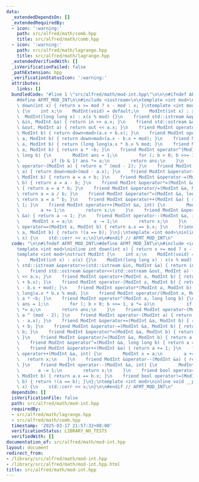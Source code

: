 ```yaml
---
data:
  _extendedDependsOn: []
  _extendedRequiredBy:
  - icon: ':warning:'
    path: src/alfred/math/comb.hpp
    title: src/alfred/math/comb.hpp
  - icon: ':warning:'
    path: src/alfred/math/lagrange.hpp
    title: src/alfred/math/lagrange.hpp
  _extendedVerifiedWith: []
  _isVerificationFailed: false
  _pathExtension: hpp
  _verificationStatusIcon: ':warning:'
  attributes:
    links: []
  bundledCode: "#line 1 \"src/alfred/math/mod-int.hpp\"\n\n\n#ifndef AFMT_MOD_INT\n\
    #define AFMT_MOD_INT\n\n#include <iostream>\n\ntemplate <int mod>\ninline int\
    \ down(int x) { return x >= mod ? x - mod : x; }\ntemplate <int mod>\nstruct ModInt\
    \ {\n    int x;\n    ModInt(void) = default;\n    ModInt(int x) : x(x) {}\n  \
    \  ModInt(long long x) : x(x % mod) {}\n    friend std::istream &operator>>(std::istream\
    \ &in, ModInt &a) { return in >> a.x; }\n    friend std::ostream &operator<<(std::ostream\
    \ &out, ModInt a) { return out << a.x; }\n    friend ModInt operator+(ModInt a,\
    \ ModInt b) { return down<mod>(a.x + b.x); }\n    friend ModInt operator-(ModInt\
    \ a, ModInt b) { return down<mod>(a.x - b.x + mod); }\n    friend ModInt operator*(ModInt\
    \ a, ModInt b) { return (long long)a.x * b.x % mod; }\n    friend ModInt operator/(ModInt\
    \ a, ModInt b) { return a * ~b; }\n    friend ModInt operator^(ModInt a, long\
    \ long b) {\n        ModInt ans = 1;\n        for (; b > 0; b >>= 1, a *= a)\n\
    \            if (b & 1) ans *= a;\n        return ans;\n    }\n    friend ModInt\
    \ operator~(ModInt a) { return a ^ (mod - 2); }\n    friend ModInt operator-(ModInt\
    \ a) { return down<mod>(mod - a.x); }\n    friend ModInt &operator+=(ModInt &a,\
    \ ModInt b) { return a = a + b; }\n    friend ModInt &operator-=(ModInt &a, ModInt\
    \ b) { return a = a - b; }\n    friend ModInt &operator*=(ModInt &a, ModInt b)\
    \ { return a = a * b; }\n    friend ModInt &operator/=(ModInt &a, ModInt b) {\
    \ return a = a / b; }\n    friend ModInt &operator^=(ModInt &a, long long b) {\
    \ return a = a ^ b; }\n    friend ModInt &operator++(ModInt &a) { return a +=\
    \ 1; }\n    friend ModInt operator++(ModInt &a, int) {\n        ModInt x = a;\n\
    \        a += 1;\n        return x;\n    }\n    friend ModInt &operator--(ModInt\
    \ &a) { return a -= 1; }\n    friend ModInt operator--(ModInt &a, int) {\n   \
    \     ModInt x = a;\n        a -= 1;\n        return x;\n    }\n    friend bool\
    \ operator==(ModInt a, ModInt b) { return a.x == b.x; }\n    friend bool operator!=(ModInt\
    \ a, ModInt b) { return !(a == b); }\n};\ntemplate <int mod>\ninline void __print(ModInt<mod>\
    \ x) {\n    std::cerr << x;\n}\n\n#endif // AFMT_MOD_INT\n"
  code: "\n\n#ifndef AFMT_MOD_INT\n#define AFMT_MOD_INT\n\n#include <iostream>\n\n\
    template <int mod>\ninline int down(int x) { return x >= mod ? x - mod : x; }\n\
    template <int mod>\nstruct ModInt {\n    int x;\n    ModInt(void) = default;\n\
    \    ModInt(int x) : x(x) {}\n    ModInt(long long x) : x(x % mod) {}\n    friend\
    \ std::istream &operator>>(std::istream &in, ModInt &a) { return in >> a.x; }\n\
    \    friend std::ostream &operator<<(std::ostream &out, ModInt a) { return out\
    \ << a.x; }\n    friend ModInt operator+(ModInt a, ModInt b) { return down<mod>(a.x\
    \ + b.x); }\n    friend ModInt operator-(ModInt a, ModInt b) { return down<mod>(a.x\
    \ - b.x + mod); }\n    friend ModInt operator*(ModInt a, ModInt b) { return (long\
    \ long)a.x * b.x % mod; }\n    friend ModInt operator/(ModInt a, ModInt b) { return\
    \ a * ~b; }\n    friend ModInt operator^(ModInt a, long long b) {\n        ModInt\
    \ ans = 1;\n        for (; b > 0; b >>= 1, a *= a)\n            if (b & 1) ans\
    \ *= a;\n        return ans;\n    }\n    friend ModInt operator~(ModInt a) { return\
    \ a ^ (mod - 2); }\n    friend ModInt operator-(ModInt a) { return down<mod>(mod\
    \ - a.x); }\n    friend ModInt &operator+=(ModInt &a, ModInt b) { return a = a\
    \ + b; }\n    friend ModInt &operator-=(ModInt &a, ModInt b) { return a = a -\
    \ b; }\n    friend ModInt &operator*=(ModInt &a, ModInt b) { return a = a * b;\
    \ }\n    friend ModInt &operator/=(ModInt &a, ModInt b) { return a = a / b; }\n\
    \    friend ModInt &operator^=(ModInt &a, long long b) { return a = a ^ b; }\n\
    \    friend ModInt &operator++(ModInt &a) { return a += 1; }\n    friend ModInt\
    \ operator++(ModInt &a, int) {\n        ModInt x = a;\n        a += 1;\n     \
    \   return x;\n    }\n    friend ModInt &operator--(ModInt &a) { return a -= 1;\
    \ }\n    friend ModInt operator--(ModInt &a, int) {\n        ModInt x = a;\n \
    \       a -= 1;\n        return x;\n    }\n    friend bool operator==(ModInt a,\
    \ ModInt b) { return a.x == b.x; }\n    friend bool operator!=(ModInt a, ModInt\
    \ b) { return !(a == b); }\n};\ntemplate <int mod>\ninline void __print(ModInt<mod>\
    \ x) {\n    std::cerr << x;\n}\n\n#endif // AFMT_MOD_INT\n"
  dependsOn: []
  isVerificationFile: false
  path: src/alfred/math/mod-int.hpp
  requiredBy:
  - src/alfred/math/lagrange.hpp
  - src/alfred/math/comb.hpp
  timestamp: '2025-03-17 21:57:32+08:00'
  verificationStatus: LIBRARY_NO_TESTS
  verifiedWith: []
documentation_of: src/alfred/math/mod-int.hpp
layout: document
redirect_from:
- /library/src/alfred/math/mod-int.hpp
- /library/src/alfred/math/mod-int.hpp.html
title: src/alfred/math/mod-int.hpp
---
```

